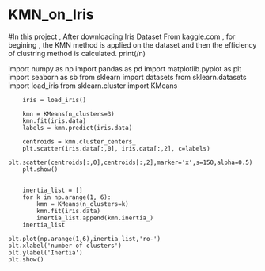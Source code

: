 # KMN_on_Iris
#In this project , After downloading Iris Dataset From kaggle.com , for begining , the KMN method is applied on the dataset and then the efficiency of clustring method is calculated.
print(/n)


import numpy as np
import pandas as pd
import matplotlib.pyplot as plt
import seaborn as sb
from sklearn import datasets
from sklearn.datasets import load_iris
from sklearn.cluster import KMeans

		iris = load_iris()
		
		kmn = KMeans(n_clusters=3)
		kmn.fit(iris.data)
		labels = kmn.predict(iris.data)
		
		centroids = kmn.cluster_centers_
		plt.scatter(iris.data[:,0], iris.data[:,2], c=labels)
		plt.scatter(centroids[:,0],centroids[:,2],marker='x',s=150,alpha=0.5)
		plt.show()
		
	
		inertia_list = []
		for k in np.arange(1, 6):
			kmn = KMeans(n_clusters=k)
			kmn.fit(iris.data)
			inertia_list.append(kmn.inertia_)
		inertia_list
		
	plt.plot(np.arange(1,6),inertia_list,'ro-')
	plt.xlabel('number of clusters')
	plt.ylabel('Inertia')
	plt.show()
